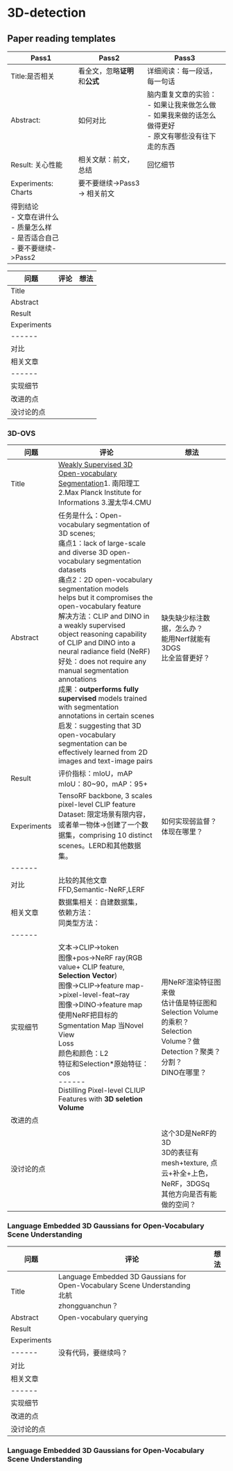 # 3D-detection

## Paper reading templates

| Pass1                                                                                       | Pass2                                      | Pass3                                                                                                              |
| ------------------------------------------------------------------------------------------- | ------------------------------------------ | ------------------------------------------------------------------------------------------------------------------ |
| Title:是否相关                                                                              | 看全文，忽略**证明**和**公式** | 详细阅读：每一段话，每一句话                                                                                       |
| Abstract:                                                                                   | 如何对比                                   | 脑内重复文章的实验：<br />- 如果让我来做怎么做<br />- 如果我来做的话怎么做得更好<br />- 原文有哪些没有往下走的东西 |
| Result: 关心性能                                                                            | 相关文献：前文，总结                       | 回忆细节                                                                                                           |
| Experiments: Charts                                                                         | 要不要继续->Pass3<br />-> 相关前文         |                                                                                                                    |
| 得到结论<br />- 文章在讲什么<br />- 质量怎么样<br />- 是否适合自己<br />- 要不要继续->Pass2 |                                            |                                                                                                                    |

| 问题        | 评论 | 想法 |
| ----------- | ---- | ---- |
| Title       |      |      |
| Abstract    |      |      |
| Result      |      |      |
| Experiments |      |      |
| ------      |      |      |
| 对比        |      |      |
| 相关文章    |      |      |
| ------      |      |      |
| 实现细节    |      |      |
| 改进的点    |      |      |
| 没讨论的点  |      |      |

### 3D-OVS

| 问题        | 评论                                                                                                                                                                                                                                                                                                                                                                                                                                                                                                                                                                                                                                                                                                      | 想法                                                                                                                                  |
| ----------- | --------------------------------------------------------------------------------------------------------------------------------------------------------------------------------------------------------------------------------------------------------------------------------------------------------------------------------------------------------------------------------------------------------------------------------------------------------------------------------------------------------------------------------------------------------------------------------------------------------------------------------------------------------------------------------------------------------- | ------------------------------------------------------------------------------------------------------------------------------------- |
| Title       | [Weakly Supervised 3D Open-vocabulary Segmentation](https://arxiv.org/abs/2305.14093)1. 南阳理工 2.Max Planck Institute for Informations 3.渥太华4.CMU                                                                                                                                                                                                                                                                                                                                                                                                                                                                                                                                                      |                                                                                                                                       |
| Abstract    | 任务是什么：Open-vocabulary segmentation of 3D scenes;<br />痛点1：lack of large-scale and diverse 3D open-vocabulary segmentation datasets<br />痛点2：2D open-vocabulary segmentation models helps but it compromises the open-vocabulary feature<br />解决方法：CLIP and DINO in a weakly supervised<br />object reasoning capability of CLIP and DINO into a neural radiance field (NeRF)<br />好处：does not require any manual segmentation annotations<br />成果：**outperforms fully supervised** models trained with segmentation annotations in certain scenes<br />启发：suggesting that 3D open-vocabulary segmentation can be effectively learned from 2D images and text-image pairs | 缺失缺少标注数据，怎么办？<br />能用Nerf就能有3DGS<br />比全监督更好？                                                                |
| Result      | 评价指标：mIoU，mAP<br />mIoU：80~90，mAP：95+                                                                                                                                                                                                                                                                                                                                                                                                                                                                                                                                                                                                                                                            |                                                                                                                                       |
| Experiments | TensoRF backbone, 3 scales pixel-level CLIP feature<br />Dataset: 限定场景有限内容，或者单一物体->创建了一个数据集，comprising 10 distinct scenes。LERD和其他数据集。                                                                                                                                                                                                                                                                                                                                                                                                                                                                                                                                     | 如何实现弱监督？体现在哪里？                                                                                                          |
| ------      |                                                                                                                                                                                                                                                                                                                                                                                                                                                                                                                                                                                                                                                                                                           |                                                                                                                                       |
| 对比        | 比较的其他文章FFD,Semantic-NeRF,LERF                                                                                                                                                                                                                                                                                                                                                                                                                                                                                                                                                                                                                                                                      |                                                                                                                                       |
| 相关文章    | 数据集相关：自建数据集，<br />依赖方法：<br />同类型方法：                                                                                                                                                                                                                                                                                                                                                                                                                                                                                                                                                                                                                                                |                                                                                                                                       |
| ------      |                                                                                                                                                                                                                                                                                                                                                                                                                                                                                                                                                                                                                                                                                                           |                                                                                                                                       |
| 实现细节    | 文本->CLIP->token<br />图像+pos->NeRF ray(RGB value+ CLIP feature, **Selection Vector**)<br />图像->CLIP->feature map->pixel-level-feat~ray<br />图像->DINO->feature map<br />使用NeRF把目标的Sgmentation Map 当Novel View<br />Loss<br />颜色和颜色：L2<br />特征和Selection*原始特征：cos<br />------<br />Distilling Pixel-level CLIUP Features with **3D seletion Volume**                                                                                                                                                                                                                                                                                                                | 用NeRF渲染特征图来做<br />估计值是特征图和Selection Volume的乘积？<br />Selection Volume？做Detection？聚类？分割？<br />DINO在哪里？ |
| 改进的点    |                                                                                                                                                                                                                                                                                                                                                                                                                                                                                                                                                                                                                                                                                                           |                                                                                                                                       |
| 没讨论的点  |                                                                                                                                                                                                                                                                                                                                                                                                                                                                                                                                                                                                                                                                                                           | 这个3D是NeRF的3D<br />3D的表征有<br />mesh+texture, 点云+补全+上色，NeRF，3DGSq<br />其他方向是否有能做的空间？                       |


### Language Embedded 3D Gaussians for Open-Vocabulary Scene Understanding


| 问题        | 评论                                                                                                  | 想法 |
| ----------- | ----------------------------------------------------------------------------------------------------- | ---- |
| Title       | Language Embedded 3D Gaussians for Open-Vocabulary Scene Understanding<br />北航<br />zhongguanchun？ |      |
| Abstract    | Open-vocabulary querying                                                                              |      |
| Result      |                                                                                                       |      |
| Experiments |                                                                                                       |      |
| ------      | 没有代码，要继续吗？                                                                                  |      |
| 对比        |                                                                                                       |      |
| 相关文章    |                                                                                                       |      |
| ------      |                                                                                                       |      |
| 实现细节    |                                                                                                       |      |
| 改进的点    |                                                                                                       |      |
| 没讨论的点  |                                                                                                       |      |

### Language Embedded 3D Gaussians for Open-Vocabulary Scene Understanding
